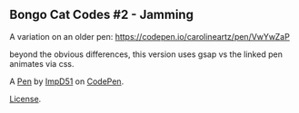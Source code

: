 Bongo Cat Codes #2 - Jamming
----------------------------
A variation on an older pen: https://codepen.io/carolineartz/pen/VwYwZaP 

beyond the obvious differences, this version uses gsap vs the linked pen animates via css.

A [Pen](https://codepen.io/ImpMaple51/pen/yLGXLjr) by [ImpD51](https://codepen.io/ImpMaple51) on [CodePen](https://codepen.io).

[License](https://codepen.io/license/pen/yLGXLjr).